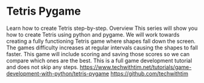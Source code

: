# Tetris Pygame
Learn how to create Tetris step-by-step.
Overview
This series will show you how to create Tetris using python and pygame. We will work towards creating a fully functioning Tetris game where shapes fall down the screen. The games difficulty increases at regular intervals causing the shapes to fall faster. This game will include scoring and saving those scores so we can compare which ones are the best. This is a full game development tutorial and does not skip any steps.
https://www.techwithtim.net/tutorials/game-development-with-python/tetris-pygame
https://github.com/techwithtim
